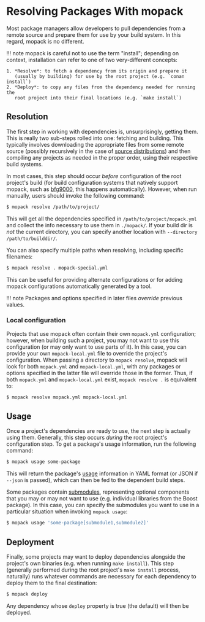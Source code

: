 # Resolving Packages With mopack

Most package managers allow developers to pull dependencies from a remote source
and prepare them for use by your build system. In this regard, mopack is no
different.

!!! note
    mopack is careful not to use the term "install"; depending on context,
    installation can refer to one of two very-different concepts:

    1. *Resolve*: to fetch a dependency from its origin and prepare it
       (usually by building) for use by the root project (e.g. `conan install`)
    2. *Deploy*: to copy any files from the dependency needed for running the
       root project into their final locations (e.g. `make install`)

## Resolution

The first step in working with dependencies is, unsurprisingly, getting them.
This is really two sub-steps rolled into one: fetching and building. This
typically involves downloading the appropriate files from some remote source
(possibly recursively in the case of [source
distributions](../reference/packages.md#source-distribution)) and then compiling
any projects as needed in the proper order, using their respective build
systems.

In most cases, this step should occur *before* configuration of the
root project's build (for build configuration systems that natively support
mopack, such as [bfg9000][bfg9000], this happens automatically). However, when
run manually, users should invoke the following command:

```sh
$ mopack resolve /path/to/project/
```

This will get all the dependencies specified in `/path/to/project/mopack.yml`
and collect the info necessary to use them in `./mopack/`. If your build dir is
*not* the current directory, you can specify another location with `--directory
/path/to/builddir/`.

You can also specify multiple paths when resolving, including specific
filenames:

```sh
$ mopack resolve . mopack-special.yml
```

This can be useful for providing alternate configurations or for adding
mopack configurations automatically generated by a tool.

!!! note
    Packages and options specified in later files *override* previous values.

### Local configuration

Projects that use mopack often contain their own `mopack.yml` configuration;
however, when building such a project, you may not want to use this
configuration (or may only want to use parts of it). In this case, you can
provide your own `mopack-local.yml` file to override the project's
configuration. When passing a directory to `mopack resolve`, mopack will look
for both `mopack.yml` and `mopack-local.yml`, with any packages or options
specified in the latter file will override those in the former. Thus, if both
`mopack.yml` and `mopack-local.yml` exist, `mopack resolve .` is equivalent to:

```sh
$ mopack resolve mopack.yml mopack-local.yml
```

## Usage

Once a project's dependencies are ready to use, the next step is actually using
them. Generally, this step occurs *during* the root project's configuration
step. To get a package's usage information, run the following command:

```sh
$ mopack usage some-package
```

This will return the package's [usage](../reference/usage.md#usage-results)
information in YAML format (or JSON if `--json` is passed), which can then be
fed to the dependent build steps.

Some packages contain [submodules](writing.md#submodules), representing optional
components that you may or may not want to use (e.g. individual libraries from
the Boost package). In this case, you can specify the submodules you want to use
in a particular situation when invoking `mopack usage`:

```sh
$ mopack usage 'some-package[submodule1,submodule2]'
```

## Deployment

Finally, some projects may want to deploy dependencies alongside the project's
own binaries (e.g. when running `make install`). This step (generally performed
during the root project's `make install` process, naturally) runs whatever
commands are necessary for each dependency to deploy them to the final
destination:

```sh
$ mopack deploy
```

Any dependency whose `deploy` property is true (the default) will then be
deployed.

[bfg9000]: https://jimporter.github.io/bfg9000/

